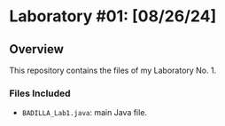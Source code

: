 # **Laboratory #01**: [08/26/24]

## Overview

This repository contains the files of my Laboratory No. 1.

### Files Included

- `BADILLA_Lab1.java`: main Java file.
